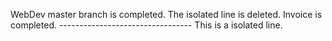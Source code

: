 WebDev
master branch is completed.
The isolated line is deleted.
Invoice is completed.
--------------------------------- This is a isolated line.

